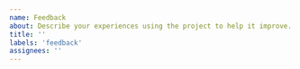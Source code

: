 ```yaml
---
name: Feedback
about: Describe your experiences using the project to help it improve. Whilst this project is maintained outside work hours and provided for free, go ahead and express your feelings (positive or negative) as part of your feedback. If you need some empathy, hopefully it can be provided.
title: ''
labels: 'feedback'
assignees: ''
---
```

